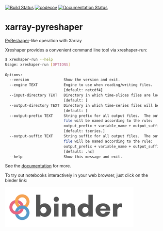 [![Build Status](https://travis-ci.org/NCAR/xarray-pyreshaper.svg?branch=master)](https://travis-ci.org/NCAR/xarray-pyreshaper)
[![codecov](https://codecov.io/gh/NCAR/xarray-pyreshaper/branch/master/graph/badge.svg)](https://codecov.io/gh/NCAR/xarray-pyreshaper)
[![Documentation Status](https://readthedocs.org/projects/xarray-pyreshaper/badge/?version=latest)](https://xarray-pyreshaper.readthedocs.io/en/latest/?badge=latest)

# xarray-pyreshaper

[PyReshaper](https://github.com/NCAR/PyReshaper)-like operation with Xarray


Xreshaper provides a convenient command line tool via xreshaper-run:

```bash
$ xreshaper-run --help
Usage: xreshaper-run [OPTIONS]

Options:
  --version                Show the version and exit.
  --engine TEXT            Engine to use when reading/writing files.
                           [default: netcdf4]
  --input-directory TEXT   Directory in which time-slices files are located
                           [default: ]
  --output-directory TEXT  Directory in which time-series files will be saved
                           [default: ]
  --output-prefix TEXT     String prefix for all output files.  The output
                           file will be named according to the rule:
                           output_prefix + variable_name + output_suffix
                           [default: tseries.]
  --output-suffix TEXT     String suffix for all output files.  The output
                           file will be named according to the rule:
                           output_prefix + variable_name + output_suffix
                           [default: .nc]
  --help                   Show this message and exit.
```

See the [documentation](https://xarray-pyreshaper.readthedocs.io/en/latest/) for more.

To try out notebooks interactively in your web browser, just click on the binder link:

[![Binder](./images/binder-logo.png)](http://binder.pangeo.io/v2/gh/NCAR/xarray-pyreshaper/master)
